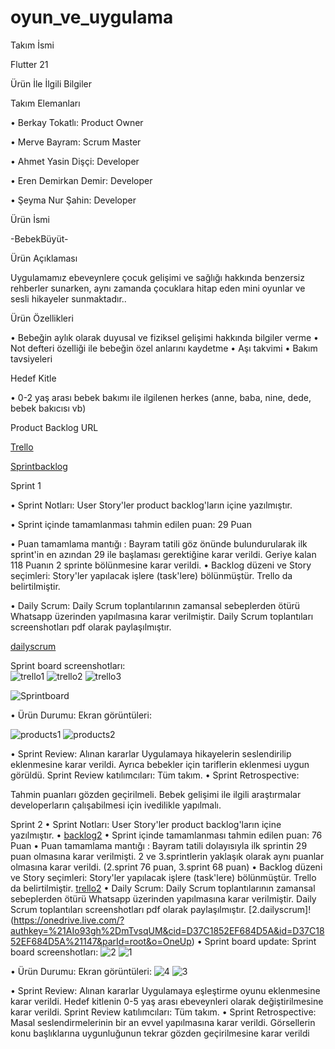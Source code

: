 # oyun_ve_uygulama
Takım İsmi 

Flutter 21 

Ürün İle İlgili Bilgiler 

Takım Elemanları 

• Berkay Tokatlı: Product Owner 

• Merve Bayram: Scrum Master 

• Ahmet Yasin Dişçi: Developer 

• Eren Demirkan Demir: Developer 

• Şeyma Nur Şahin: Developer





Ürün İsmi 

-BebekBüyüt-

Ürün Açıklaması 

Uygulamamız ebeveynlere çocuk gelişimi ve sağlığı hakkında benzersiz rehberler sunarken, aynı zamanda çocuklara hitap eden mini oyunlar ve sesli hikayeler sunmaktadır.. 

Ürün Özellikleri 

• Bebeğin aylık olarak duyusal ve fiziksel gelişimi hakkında bilgiler verme 
• Not defteri özelliği ile bebeğin özel anlarını kaydetme
• Aşı takvimi 
• Bakım tavsiyeleri






Hedef Kitle 

• 0-2 yaş arası bebek bakımı ile ilgilenen herkes (anne, baba, nine, dede, bebek bakıcısı vb)






Product Backlog URL 

[Trello](https://trello.com/b/sppVXnfG/flutter21)

[Sprintbacklog](https://onedrive.live.com/view.aspx?resid=D37C1852EF684D5A!124&ithint=file%2cxlsx&authkey=!AG4Npzjnuz7qJLA)


Sprint 1 

• Sprint Notları: User Story'ler product backlog'ların içine yazılmıştır. 

• Sprint içinde tamamlanması tahmin edilen puan: 29 Puan 

• Puan tamamlama mantığı : Bayram tatili göz önünde bulundurularak ilk  sprint'in en azından 29 ile başlaması gerektiğine karar verildi.  Geriye kalan 118 Puanın 2 sprinte bölünmesine karar verildi.
• Backlog düzeni ve Story seçimleri: 
Story'ler yapılacak işlere (task'lere) bölünmüştür. Trello da belirtilmiştir. 

• Daily Scrum: Daily Scrum toplantılarının zamansal sebeplerden ötürü Whatsapp üzerinden yapılmasına karar verilmiştir. Daily Scrum toplantıları screenshotları pdf olarak paylaşılmıştır. 

[dailyscrum](https://onedrive.live.com/?authkey=%21AI24ZGsgGOePxLc&cid=D37C1852EF684D5A&id=D37C1852EF684D5A%21120&parId=root&o=OneUp)

Sprint board screenshotları:  
![trello1](https://user-images.githubusercontent.com/75538595/167277599-0b4ecafb-9c7f-46df-922f-086305ba8572.png)
![trello2](https://user-images.githubusercontent.com/75538595/167277600-827228ab-446d-4cc8-871d-dc0b16b3ceee.png)
![trello3](https://user-images.githubusercontent.com/75538595/167277602-b8050602-ca18-4730-a243-5d7863b527c6.png)


![Sprintboard](https://user-images.githubusercontent.com/75538595/167277579-a32ec3a4-61fa-4392-bbb4-7c2a5b8355ac.png)





















• Ürün Durumu: Ekran görüntüleri: 





![products1](https://user-images.githubusercontent.com/75538595/167277585-47509088-ca76-4db8-aa38-6f4bcd8075f6.png)
![products2](https://user-images.githubusercontent.com/75538595/167277586-b05577e3-6fda-45a6-be0e-0f94e5dbe419.png)












• Sprint Review: Alınan kararlar 
Uygulamaya hikayelerin seslendirilip eklenmesine karar verildi. Ayrıca bebekler için tariflerin eklenmesi uygun görüldü. 
Sprint Review katılımcıları: Tüm takım.
• Sprint Retrospective:

Tahmin puanları gözden geçirilmeli. Bebek gelişimi ile ilgili araştırmalar developerların çalışabilmesi için ivedilikle yapılmalı.



  Sprint 2
• Sprint Notları: User Story'ler product backlog'ların içine yazılmıştır. 
• [backlog2](https://onedrive.live.com/redir?resid=F8B0832CD34C70F7!128&authkey=!AEFHDLDZOBFESGc&ithint=file%2cxlsx)
• Sprint içinde tamamlanması tahmin edilen puan: 76 Puan 
• Puan tamamlama mantığı : Bayram tatili dolayısıyla ilk sprintin 29 puan olmasına 
karar verilmişti. 2 ve 3.sprintlerin yaklaşık olarak aynı puanlar olmasına karar 
verildi. (2.sprint 76 puan, 3.sprint 68 puan)
• Backlog düzeni ve Story seçimleri: 
Story'ler yapılacak işlere (task'lere) bölünmüştür. Trello da belirtilmiştir. 
[trello2](https://trello.com/b/sppVXnfG/flutter21)
• Daily Scrum: Daily Scrum toplantılarının zamansal sebeplerden ötürü Whatsapp 
üzerinden yapılmasına karar verilmiştir. Daily Scrum toplantıları screenshotları 
pdf olarak paylaşılmıştır.
[2.dailyscrum]!(https://onedrive.live.com/?authkey=%21AIo93gh%2DmTvsqUM&cid=D37C1852EF684D5A&id=D37C1852EF684D5A%21147&parId=root&o=OneUp) 
• Sprint board update: Sprint board screenshotları: 
![2](https://user-images.githubusercontent.com/75538595/169694591-d8e34885-4424-4358-aa6a-a30f679b8068.png)
![1](https://user-images.githubusercontent.com/75538595/169694592-23d18062-e2b5-48ce-8163-c1a5ec7eb65b.png)

• Ürün Durumu: Ekran görüntüleri: 
![4](https://user-images.githubusercontent.com/75538595/169694636-75424cd4-69ac-4aa0-816f-4afd92fc8de1.png)
![3](https://user-images.githubusercontent.com/75538595/169694637-5ab0e56d-4b34-49d6-a0e6-773cdfd6538f.png)



• Sprint Review: Alınan kararlar
Uygulamaya eşleştirme oyunu eklenmesine karar verildi. Hedef kitlenin 0-5 yaş arası ebeveynleri 
olarak değiştirilmesine karar verildi.
Sprint Review katılımcıları: Tüm takım. 
• Sprint Retrospective:
Masal seslendirmelerinin bir an evvel yapılmasına karar verildi. Görsellerin konu başlıklarına 
uygunluğunun tekrar gözden geçirilmesine karar verildi

